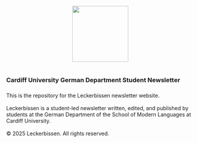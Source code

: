 <br clear="both">

<div align="center">
  <img height="150" src="https://leckerbissencardiff.wordpress.com/wp-content/uploads/2025/04/leckerbissen-logo.png https://leckerbissencardiff.wordpress.com/wp-content/uploads/2025/04/leckerbissen-logo.png"  />
</div>

###

<h1 align="center"></h1>

###

<h3 align="left">Cardiff University German Department Student Newsletter</h3>

###

<p align="left">This is the repository for the Leckerbissen newsletter website.<br><br>Leckerbissen is a student-led newsletter written, edited, and published by students at the German Department of the School of Modern Languages at Cardiff University.<br><br>© 2025 Leckerbissen. All rights reserved.</p>

###
